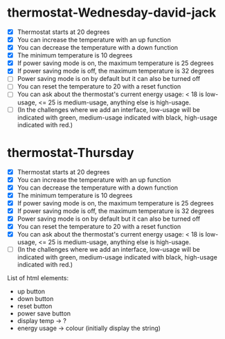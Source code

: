 # thermostat-Wednesday-david-jack

- [x] Thermostat starts at 20 degrees
- [x] You can increase the temperature with an up function
- [x] You can decrease the temperature with a down function
- [x] The minimum temperature is 10 degrees
- [x] If power saving mode is on, the maximum temperature is 25 degrees
- [x] If power saving mode is off, the maximum temperature is 32 degrees
- [ ] Power saving mode is on by default but it can also be turned off
- [ ] You can reset the temperature to 20 with a reset function
- [ ] You can ask about the thermostat's current energy usage: < 18 is low-usage, <= 25 is medium-usage, anything else is high-usage.
- [ ] (In the challenges where we add an interface, low-usage will be indicated with green, medium-usage indicated with black, high-usage indicated with red.)

# thermostat-Thursday

- [x] Thermostat starts at 20 degrees
- [x] You can increase the temperature with an up function
- [x] You can decrease the temperature with a down function
- [x] The minimum temperature is 10 degrees
- [x] If power saving mode is on, the maximum temperature is 25 degrees
- [x] If power saving mode is off, the maximum temperature is 32 degrees
- [x] Power saving mode is on by default but it can also be turned off
- [x] You can reset the temperature to 20 with a reset function
- [x] You can ask about the thermostat's current energy usage: < 18 is low-usage, <= 25 is medium-usage, anything else is high-usage.
- [ ] (In the challenges where we add an interface, low-usage will be indicated with green, medium-usage indicated with black, high-usage indicated with red.)

List of html elements:
- up button
- down button
- reset button
- power save button
- display temp -> ?
- energy usage -> colour (initially display the string)
